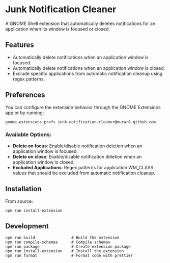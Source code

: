 # Junk Notification Cleaner

A GNOME Shell extension that automatically deletes notifications for an application when its window is focused or closed.

## Features

- Automatically delete notifications when an application window is focused.
- Automatically delete notifications when an application window is closed.
- Exclude specific applications from automatic notification cleanup using regex patterns.

## Preferences

You can configure the extension behavior through the GNOME Extensions app or by running:

```
gnome-extensions prefs junk-notification-cleaner@murar8.github.com
```

### Available Options:

- **Delete on focus**: Enable/disable notification deletion when an application window is focused.
- **Delete on close**: Enable/disable notification deletion when an application window is closed.
- **Excluded Applications**: Regex patterns for application WM_CLASS values that should be excluded from automatic notification cleanup.

## Installation

From source:

```
npm run install-extension
```

## Development

```
npm run build                # Build the extension
npm run compile-schemas      # Compile schemas
npm run package              # Create extension package
npm run install-extension    # Install the extension
npm run format               # Format code with prettier
```
